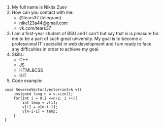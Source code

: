 1. My full name is Nikita Zuev
2. How can you contact with me:
    - @tears37 (telegram)
    - nike123a44@gmail.com
    - vk.com/tears37
3. I am a first-year student of BSU and I can't but say that is is pleasure for me to be a part of such great university. My goal is to become a professional IT specialist in web development and I am ready to face any difficulties in order to achieve my goal.
4. Skills:
    - C++
    - JS
    - HTML&CSS
    - GIT
5. Code example:
```
void ReverseVector(vector<int>& v){
    unsigned long n = v.size();
    for(int i = 0;i <=n/2; i ++){
        int temp = v[i];
        v[i] = v[n-i-1];
        v[n-i-1] = temp;
    }
}
```